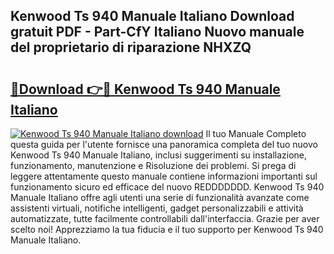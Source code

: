 ## Kenwood Ts 940 Manuale Italiano Download gratuit PDF - Part-CfY Italiano Nuovo manuale del proprietario di riparazione NHXZQ

# <h2><a href="http://dfb51y0.blite.top/?on=Kenwood+Ts+940+Manuale+Italiano">🔗Download 👉🔴 Kenwood Ts 940 Manuale Italiano</a></h2>

[![Kenwood Ts 940 Manuale Italiano download](https://i.imgur.com/lujVjoI.png)](http://dfb51y0.blite.top/?on=Kenwood+Ts+940+Manuale+Italiano)
Il tuo Manuale Completo questa guida per l'utente fornisce una panoramica completa del tuo nuovo Kenwood Ts 940 Manuale Italiano, inclusi suggerimenti su installazione, funzionamento, manutenzione e Risoluzione dei problemi. Si prega di leggere attentamente questo manuale contiene informazioni importanti sul funzionamento sicuro ed efficace del nuovo REDDDDDDD. Kenwood Ts 940 Manuale Italiano offre agli utenti una serie di funzionalità avanzate come assistenti virtuali, notifiche intelligenti, gadget personalizzabili e attività automatizzate, tutte facilmente controllabili dall'interfaccia. Grazie per aver scelto noi! Apprezziamo la tua fiducia e il tuo supporto per Kenwood Ts 940 Manuale Italiano.
